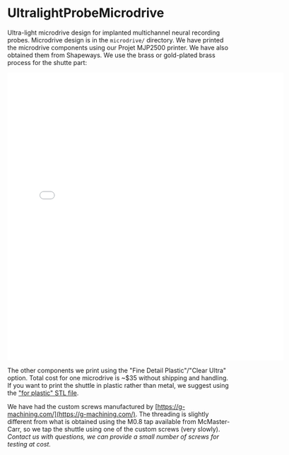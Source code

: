 # UltralightProbeMicrodrive
Ultra-light microdrive design for implanted multichannel neural recording probes. 
Microdrive design is in the `microdrive/` directory. We have printed the microdrive
components using our Projet MJP2500 printer. We have also obtained them from
Shapeways. We use the brass or gold-plated brass process for the shutte part: 

<iframe width="625" height="652" frameborder="0" allowfullscreen allowtransparency src="//www.shapeways.com/fragments/product?spin=3TFFV6T2Q"></iframe>

The other components we print using the "Fine Detail Plastic"/"Clear Ultra" option.
Total cost for one microdrive is ~$35 without shipping and handling. If you want to
print the shuttle in plastic rather than metal, we suggest using the 
["for plastic" STL file](https://github.com/ckemere/UltralightProbeMicrodrive/blob/main/microdrive/components/shuttle-split-for-plastic-print.STL).

We have had the custom screws manufactured by [https://g-machining.com/](https://g-machining.com/).
The threading is slightly different from what is obtained using the M0.8 tap available
from McMaster-Carr, so we tap the shuttle using one of the custom screws (very slowly).
_Contact us with questions, we can provide a small number of screws for testing at cost._
